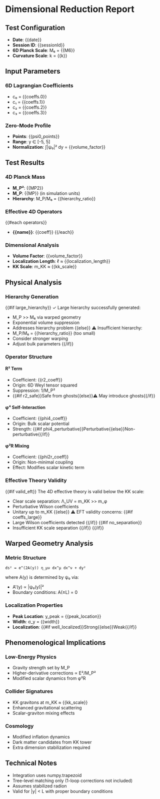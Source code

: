 # Dimensional Reduction Report

## Test Configuration
- **Date**: {{date}}
- **Session ID**: {{sessionId}}
- **6D Planck Scale**: M₆ = {{M6}}
- **Curvature Scale**: k = {{k}}

## Input Parameters
### 6D Lagrangian Coefficients
- c₀ = {{coeffs.0}}
- c₁ = {{coeffs.1}}
- c₂ = {{coeffs.2}}
- c₃ = {{coeffs.3}}

### Zero-Mode Profile
- **Points**: {{psi0_points}} 
- **Range**: y ∈ [-5, 5]
- **Normalization**: ∫|ψ₀|² dy = {{volume_factor}}

## Test Results

### 4D Planck Mass
- **M_P²**: {{MP2}}
- **M_P**: {{MP}} (in simulation units)
- **Hierarchy**: M_P/M₆ = {{hierarchy_ratio}}

### Effective 4D Operators
{{#each operators}}
- **{{name}}**: {{coeff}}
{{/each}}

### Dimensional Analysis
- **Volume Factor**: {{volume_factor}}
- **Localization Length**: ℓ ≈ {{localization_length}}
- **KK Scale**: m_KK ≈ {{kk_scale}}

## Physical Analysis

### Hierarchy Generation
{{#if large_hierarchy}}
✓ Large hierarchy successfully generated:
- M_P >> M₆ via warped geometry
- Exponential volume suppression
- Addresses hierarchy problem
{{else}}
⚠️ Insufficient hierarchy:
- M_P/M₆ = {{hierarchy_ratio}} (too small)
- Consider stronger warping
- Adjust bulk parameters
{{/if}}

### Operator Structure
#### R² Term
- Coefficient: {{r2_coeff}}
- Origin: 6D Weyl tensor squared
- Suppression: 1/M_P²
- {{#if r2_safe}}Safe from ghosts{{else}}⚠️ May introduce ghosts{{/if}}

#### φ⁴ Self-Interaction  
- Coefficient: {{phi4_coeff}}
- Origin: Bulk scalar potential
- Strength: {{#if phi4_perturbative}}Perturbative{{else}}Non-perturbative{{/if}}

#### φ²R Mixing
- Coefficient: {{phi2r_coeff}}
- Origin: Non-minimal coupling
- Effect: Modifies scalar kinetic term

### Effective Theory Validity
{{#if valid_eft}}
The 4D effective theory is valid below the KK scale:
- Clear scale separation: Λ_UV = m_KK >> m_φ
- Perturbative Wilson coefficients
- Unitary up to m_KK
{{else}}
⚠️ EFT validity concerns:
{{#if coeffs_large}}
- Large Wilson coefficients detected
{{/if}}
{{#if no_separation}}
- Insufficient KK scale separation
{{/if}}
{{/if}}

## Warped Geometry Analysis

### Metric Structure
```
ds² = e^(2A(y)) η_μν dx^μ dx^ν + dy²
```
where A(y) is determined by ψ₀ via:
- A'(y) ∝ |ψ₀(y)|²
- Boundary conditions: A(±L) = 0

### Localization Properties
- **Peak Location**: y_peak = {{peak_location}}
- **Width**: σ_y = {{width}}
- **Localization**: {{#if well_localized}}Strong{{else}}Weak{{/if}}

## Phenomenological Implications

### Low-Energy Physics
- Gravity strength set by M_P
- Higher-derivative corrections ∝ E²/M_P²
- Modified scalar dynamics from φ²R

### Collider Signatures
- KK gravitons at m_KK ≈ {{kk_scale}}
- Enhanced gravitational scattering
- Scalar-graviton mixing effects

### Cosmology
- Modified inflation dynamics
- Dark matter candidates from KK tower
- Extra dimension stabilization required

## Technical Notes
- Integration uses numpy.trapezoid
- Tree-level matching only (1-loop corrections not included)
- Assumes stabilized radion
- Valid for |y| < L with proper boundary conditions